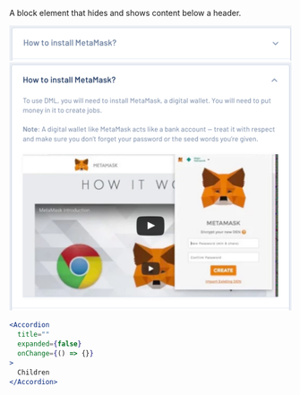 A block element that hides and shows content below a header.

<div class="examples">
  <div class="example">
    <a href="public/images/components/Accordion/1.png">
      <img src="public/images/components/Accordion/1.png" alt="Accordion 1" />
    </a>
  </div>
  <div class="example">
    <a href="public/images/components/Accordion/2.png">
      <img src="public/images/components/Accordion/2.png" alt="Accordion 2" />
    </a>
  </div>
</div>

```jsx
<Accordion
  title=""
  expanded={false}
  onChange={() => {}}
>
  Children
</Accordion>
```
